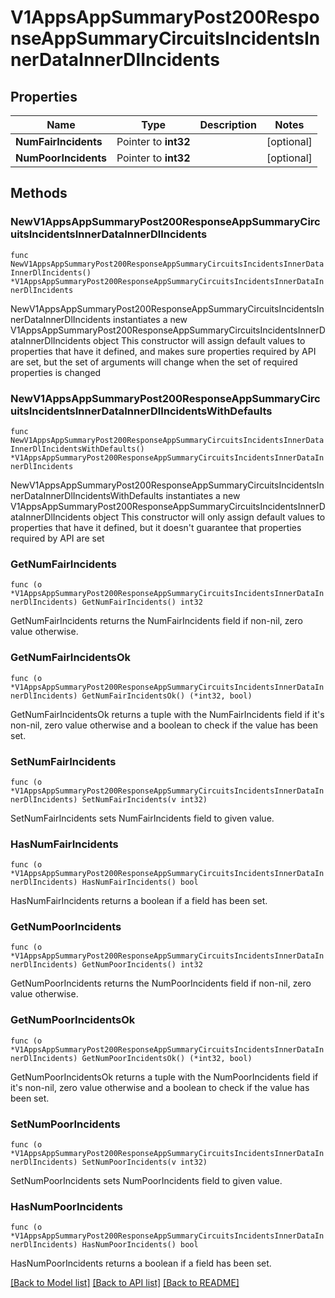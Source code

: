 # V1AppsAppSummaryPost200ResponseAppSummaryCircuitsIncidentsInnerDataInnerDlIncidents

## Properties

Name | Type | Description | Notes
------------ | ------------- | ------------- | -------------
**NumFairIncidents** | Pointer to **int32** |  | [optional] 
**NumPoorIncidents** | Pointer to **int32** |  | [optional] 

## Methods

### NewV1AppsAppSummaryPost200ResponseAppSummaryCircuitsIncidentsInnerDataInnerDlIncidents

`func NewV1AppsAppSummaryPost200ResponseAppSummaryCircuitsIncidentsInnerDataInnerDlIncidents() *V1AppsAppSummaryPost200ResponseAppSummaryCircuitsIncidentsInnerDataInnerDlIncidents`

NewV1AppsAppSummaryPost200ResponseAppSummaryCircuitsIncidentsInnerDataInnerDlIncidents instantiates a new V1AppsAppSummaryPost200ResponseAppSummaryCircuitsIncidentsInnerDataInnerDlIncidents object
This constructor will assign default values to properties that have it defined,
and makes sure properties required by API are set, but the set of arguments
will change when the set of required properties is changed

### NewV1AppsAppSummaryPost200ResponseAppSummaryCircuitsIncidentsInnerDataInnerDlIncidentsWithDefaults

`func NewV1AppsAppSummaryPost200ResponseAppSummaryCircuitsIncidentsInnerDataInnerDlIncidentsWithDefaults() *V1AppsAppSummaryPost200ResponseAppSummaryCircuitsIncidentsInnerDataInnerDlIncidents`

NewV1AppsAppSummaryPost200ResponseAppSummaryCircuitsIncidentsInnerDataInnerDlIncidentsWithDefaults instantiates a new V1AppsAppSummaryPost200ResponseAppSummaryCircuitsIncidentsInnerDataInnerDlIncidents object
This constructor will only assign default values to properties that have it defined,
but it doesn't guarantee that properties required by API are set

### GetNumFairIncidents

`func (o *V1AppsAppSummaryPost200ResponseAppSummaryCircuitsIncidentsInnerDataInnerDlIncidents) GetNumFairIncidents() int32`

GetNumFairIncidents returns the NumFairIncidents field if non-nil, zero value otherwise.

### GetNumFairIncidentsOk

`func (o *V1AppsAppSummaryPost200ResponseAppSummaryCircuitsIncidentsInnerDataInnerDlIncidents) GetNumFairIncidentsOk() (*int32, bool)`

GetNumFairIncidentsOk returns a tuple with the NumFairIncidents field if it's non-nil, zero value otherwise
and a boolean to check if the value has been set.

### SetNumFairIncidents

`func (o *V1AppsAppSummaryPost200ResponseAppSummaryCircuitsIncidentsInnerDataInnerDlIncidents) SetNumFairIncidents(v int32)`

SetNumFairIncidents sets NumFairIncidents field to given value.

### HasNumFairIncidents

`func (o *V1AppsAppSummaryPost200ResponseAppSummaryCircuitsIncidentsInnerDataInnerDlIncidents) HasNumFairIncidents() bool`

HasNumFairIncidents returns a boolean if a field has been set.

### GetNumPoorIncidents

`func (o *V1AppsAppSummaryPost200ResponseAppSummaryCircuitsIncidentsInnerDataInnerDlIncidents) GetNumPoorIncidents() int32`

GetNumPoorIncidents returns the NumPoorIncidents field if non-nil, zero value otherwise.

### GetNumPoorIncidentsOk

`func (o *V1AppsAppSummaryPost200ResponseAppSummaryCircuitsIncidentsInnerDataInnerDlIncidents) GetNumPoorIncidentsOk() (*int32, bool)`

GetNumPoorIncidentsOk returns a tuple with the NumPoorIncidents field if it's non-nil, zero value otherwise
and a boolean to check if the value has been set.

### SetNumPoorIncidents

`func (o *V1AppsAppSummaryPost200ResponseAppSummaryCircuitsIncidentsInnerDataInnerDlIncidents) SetNumPoorIncidents(v int32)`

SetNumPoorIncidents sets NumPoorIncidents field to given value.

### HasNumPoorIncidents

`func (o *V1AppsAppSummaryPost200ResponseAppSummaryCircuitsIncidentsInnerDataInnerDlIncidents) HasNumPoorIncidents() bool`

HasNumPoorIncidents returns a boolean if a field has been set.


[[Back to Model list]](../README.md#documentation-for-models) [[Back to API list]](../README.md#documentation-for-api-endpoints) [[Back to README]](../README.md)


